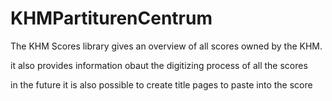 # KHMPartiturenCentrum
The KHM Scores library gives an overview of all scores owned by the KHM.

it also provides information obaut the digitizing process of all the scores

in the future it is also possible to create title pages to paste into the score
